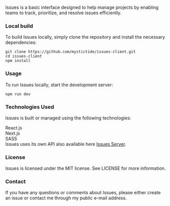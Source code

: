 Issues is a basic interface designed to help manage projects by enabling teams to track, prioritize, and resolve issues efficiently. 

### Local build   
To build Issues locally, simply clone the repository and install the necessary dependencies:

```
git clone https://github.com/mystictide/issues-client.git
cd issues-client
npm install
```
### Usage
To run Issues locally, start the development server:
```
npm run dev
```
### Technologies Used
Issues is built or managed using the following technologies:

React.js   
Next.js  
SASS    
Issues uses its own API also available here [Issues Server](https://github.com/mystictide/issues-server).

### License
Issues is licensed under the MIT license. See LICENSE for more information.

### Contact
If you have any questions or comments about Issues, please either create an issue or contact me through my public e-mail address.
